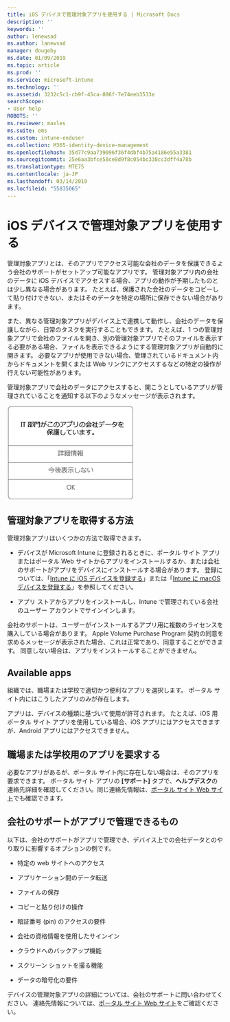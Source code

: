 ```yaml
---
title: iOS デバイスで管理対象アプリを使用する | Microsoft Docs
description: ''
keywords: ''
author: lenewsad
ms.author: lanewsad
manager: dougeby
ms.date: 01/09/2019
ms.topic: article
ms.prod: ''
ms.service: microsoft-intune
ms.technology: ''
ms.assetid: 3232c5c1-cb9f-45ca-806f-7e74eeb3533e
searchScope:
- User help
ROBOTS: ''
ms.reviewer: maxles
ms.suite: ems
ms.custom: intune-enduser
ms.collection: M365-identity-device-management
ms.openlocfilehash: 35d77c9aa739096f36f4dbf4b75a4186e55a3381
ms.sourcegitcommit: 25e6aa3bfce58ce8d9f8c054bc338cc3dff4a78b
ms.translationtype: MTE75
ms.contentlocale: ja-JP
ms.lasthandoff: 03/14/2019
ms.locfileid: "55835065"
---
```

# <a name="use-managed-apps-on-your-ios-device"></a>iOS デバイスで管理対象アプリを使用する

管理対象アプリとは、そのアプリでアクセス可能な会社のデータを保護できるよう会社のサポートがセットアップ可能なアプリです。 管理対象アプリ内の会社のデータに iOS デバイスでアクセスする場合、アプリの動作が予期したものとは少し異なる場合があります。 たとえば、保護された会社のデータをコピーして貼り付けできない、またはそのデータを特定の場所に保存できない場合があります。

また、異なる管理対象アプリがデバイス上で連携して動作し、会社のデータを保護しながら、日常のタスクを実行することもできます。 たとえば、1 つの管理対象アプリで会社のファイルを開き、別の管理対象アプリでそのファイルを表示する必要がある場合、ファイルを表示できるようにする管理対象アプリが自動的に開きます。 必要なアプリが使用できない場合、管理されているドキュメント内からドキュメントを開くまたは Web リンクにアクセスするなどの特定の操作が行えない可能性があります。

管理対象アプリで会社のデータにアクセスすると、開こうとしているアプリが管理されていることを通知する以下のようなメッセージが表示されます。

![managed-apps-message-ios](./media/managed-apps-message.png)

## <a name="how-do-i-get-managed-apps"></a>管理対象アプリを取得する方法  
管理対象アプリはいくつかの方法で取得できます。

-   デバイスが Microsoft Intune に登録されるときに、ポータル サイト アプリまたはポータル Web サイトからアプリをインストールするか、または会社のサポートがアプリをデバイスにインストールする場合があります。 登録については、「[Intune に iOS デバイスを登録する](enroll-your-device-in-intune-ios.md)」または「[Intune に macOS デバイスを登録する](enroll-your-device-in-intune-macos.md)」を参照してください。

-   アプリ ストアからアプリをインストールし、Intune で管理されている会社のユーザー アカウントでサインインします。

会社のサポートは、ユーザーがインストールするアプリ用に複数のライセンスを購入している場合があります。 Apple Volume Purchase Program 契約の同意を求めるメッセージが表示された場合、これは正常であり、同意することができます。 同意しない場合は、アプリをインストールすることができません。

## <a name="available-apps"></a>Available apps   
 組織では、職場または学校で適切かつ便利なアプリを選択します。 ポータル サイト内にはこうしたアプリのみが存在します。   

 アプリは、デバイスの種類に基づいて使用が許可されます。 たとえば、iOS 用ポータル サイト アプリを使用している場合、iOS アプリにはアクセスできますが、Android アプリにはアクセスできません。   

## <a name="request-an-app-for-work-or-school"></a>職場または学校用のアプリを要求する   
 必要なアプリがあるが、ポータル サイト内に存在しない場合は、そのアプリを要求できます。 ポータル サイト アプリの **[サポート]** タブで、**ヘルプデスク**の連絡先詳細を確認してください。同じ連絡先情報は、[ポータル サイト Web サイト](https://go.microsoft.com/fwlink/?linkid=2010980)でも確認できます。   
 

## <a name="what-can-my-company-support-manage-in-an-app"></a>会社のサポートがアプリで管理できるもの  
以下は、会社のサポートがアプリで管理でき、デバイス上での会社データとのやり取りに影響するオプションの例です。

-   特定の web サイトへのアクセス

-   アプリケーション間のデータ転送

-   ファイルの保存

-   コピーと貼り付けの操作

-   暗証番号 (pin) のアクセスの要件

-   会社の資格情報を使用したサインイン

-   クラウドへのバックアップ機能

-   スクリーン ショットを撮る機能

-   データの暗号化の要件

デバイスの管理対象アプリの詳細については、会社のサポートに問い合わせてください。 連絡先情報については、[ポータル サイト Web サイト](https://go.microsoft.com/fwlink/?linkid=2010980)をご確認ください。
